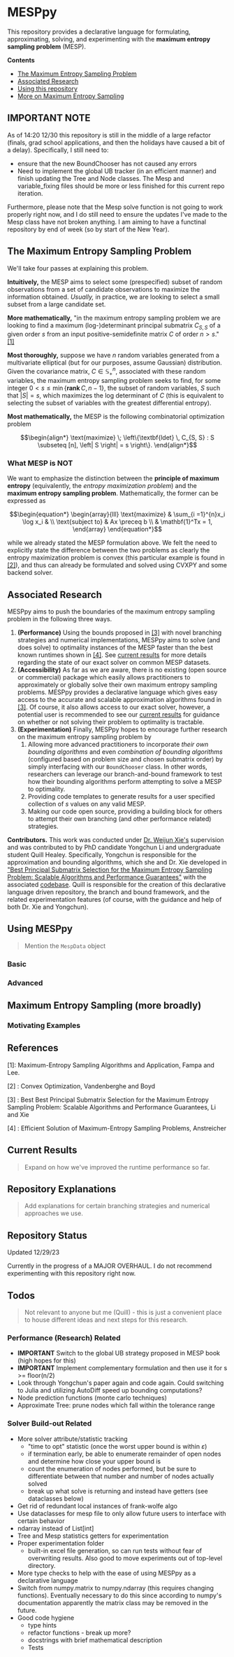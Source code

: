 # MESPpy
This repository provides a declarative language for formulating, approximating, solving, and experimenting with the **maximum entropy sampling problem** (MESP).

**Contents**
- [The Maximum Entropy Sampling Problem](#the-maximum-entropy-sampling-problem)
- [Associated Research](#associated-research)
- [Using this repository](#using-mesppy)
- [More on Maximum Entropy Sampling](#maximum-entropy-sampling-more-broadly)

## IMPORTANT NOTE
As of 14:20 12/30 this repository is still in the middle of a large refactor (finals,
grad school applications, and then the holidays have caused a bit of a delay). Specifically, I still need to:
* ensure that the new BoundChooser has not caused any errors
* Need to implement the global UB tracker (in an efficient manner) and finish updating the Tree and Node classes. The Mesp and variable_fixing files should be more or less finished for this current repo iteration.

Furthermore, please note that the Mesp solve function is not going to work properly right now, and I do still need to ensure the updates I've made to the Mesp class have not broken anything. I am aiming to have a functinal repository by end of week (so by start of the New Year).

## The Maximum Entropy Sampling Problem
We'll take four passes at explaining this problem.

**Intuitively,** the MESP aims to select some (prespecified) subset of random observations from a set of candidate observations to maximize the information obtained. *Usually,* in practice, we are looking to select a small subset from a large candidate set.

**More mathematically,** "in the maximum entropy sampling problem we are looking to find a maximum (log-)determinant principal submatrix $C_{S, S}$ of a given order $s$ from an input positive-semidefinite matrix $C$ of order $n > s$." [[1]](#1)

**Most thoroughly,** suppose we have $n$ random variables generated from a multivariate elliptical (but for our purposes, assume Gaussian) distribution. Given the covariance matrix, $C \in \mathbb{S}_{+}^{n}$, associated with these random variables, the maximum entropy sampling problem seeks to find, for some integer $0 < s \le \min \{ \textbf{rank}\, C, n - 1 \}$, the subset of random variables, $S$ such that $\left| S  \right| = s$, which maximizes the log determinant of $C$ (this is equivalent to selecting the subset of variables with the greatest differential entropy).

**Most mathematically,** the MESP is the following combinatorial optimization problem

```math
\begin{align*}
\text{maximize} \; \left\{\textbf{ldet} \, C_{S, S} : S \subseteq [n], \left| S \right| = s \right\}.
\end{align*}
```


### What MESP is NOT
We want to emphasize the distinction between the **principle of maximum entropy** (equivalently, the *entropy maximization problem*) and the **maximum entropy sampling problem**. Mathematically, the former can be expressed as 

```math
\begin{equation*}
\begin{array}{lll}
\text{maximize} & \sum_{i =1}^{n}x_i \log x_i & \\
\text{subject to} & Ax \preceq b \\
& \mathbf{1}^Tx = 1,
\end{array}
\end{equation*}
```

while we already stated the MESP formulation above. We felt the need to explicitly state the difference between the two problems as clearly the entropy maximization problem is convex (this particular example is found in [[2]](#2)), and thus can already be formulated and solved using CVXPY and some backend solver.

## Associated Research
MESPpy aims to push the boundaries of the maximum entropy sampling problem in the following three ways.
1. **(Performance)** Using the bounds proposed in [[3]](#3) with novel branching strategies and numerical implementations, MESPpy aims to solve (and does solve) to optimality instances of the MESP faster than the best known runtimes shown in [[4]](#4). See [current results](#current-results) for more details regarding the state of our exact solver on common MESP datasets.
2. **(Accessibility)** As far as we are aware, there is no existing (open source or commercial) package which easily allows practitioners to approximately or globally solve their own maximum entropy sampling problems. MESPpy provides a declarative language which gives easy access to the accurate and scalable approximation algorithms found in [[3]](#3). Of course, it also allows access to our exact solver, however, a potential user is recommended to see our [current results](#current-results) for guidance on whether or not solving their problem to optimality is tractable.
3. **(Experimentation)** Finally, MESPpy hopes to encourage further research on the maximum entropy sampling problem by 
    1. Allowing more advanced practitioners to incorporate *their own bounding algorithms* and even *combination of bounding algorithms* (configured based on problem size and chosen submatrix order) by simply interfacing with our ```BoundChooser``` class. In other words, researchers can leverage our branch-and-bound framework to test how their bounding algorithms perform attempting to solve a MESP to optimality.
    2. Providing code templates to generate results for a user specified collection of $s$ values on any valid MESP.
    3. Making our code open source, providing a building block for others to attempt their own branching (and other performance related) strategies.
    

**Contributors.**
This work was conducted under [Dr. Weijun Xie's](https://sites.google.com/site/weijunxieor/home) supervision and was contributed to by PhD candidate Yongchun Li and undergraduate student Quill Healey. Specifically, Yongchun is responsible for the approximation and bounding algorithms, which she and Dr. Xie developed in ["Best Principal Submatrix Selection for the Maximum Entropy Sampling Problem:
Scalable Algorithms and Performance Guarantees"](https://arxiv.org/pdf/2001.08537.pdf) with the associated [codebase](https://github.com/yongchunli-13/Approximation-Algorithms-for-MESP). Quill is responsible for the creation of this declarative language driven repository, the branch and bound framework, and the related experimentation features (of course, with the guidance and help of both Dr. Xie and Yongchun). 

## Using MESPpy

> Mention the ```MespData``` object

### Basic

### Advanced

## Maximum Entropy Sampling (more broadly)

### Motivating Examples

## References
<a id="1">[1]</a>: Maximum-Entropy Sampling Algorithms and Application, Fampa and Lee.

<a id="2">[2]</a> : Convex Optimization, Vandenberghe and Boyd

<a id="3">[3]</a> : Best Best Principal Submatrix Selection for the Maximum Entropy Sampling Problem: Scalable Algorithms and Performance Guarantees, Li and Xie

<a id="4">[4]</a> : Efficient Solution of Maximum-Entropy Sampling Problems, Anstreicher

## Current Results
>Expand on how we've improved the runtime performance so far.

## Repository Explanations

> Add explanations for certain branching strategies and numerical approaches we use.

## Repository Status

Updated 12/29/23

Currently in the progress of a MAJOR OVERHAUL. I do not recommend experimenting with this repository right now.

## Todos
> Not relevant to anyone but me (Quill) - this is just a convenient place to house different ideas and next steps for this research.

### Performance (Research) Related
- **IMPORTANT** Switch to the global UB strategy proposed in MESP book (high hopes for this)
- **IMPORTANT** Implement complementary formulation and then use it for s >= floor(n/2)
- Look through Yongchun's paper again and code again. Could switching to Julia and utilizing AutoDiff speed up bounding computations? 
- Node prediction functions (monte carlo techniques)
- Approximate Tree: prune nodes which fall within the tolerance range

### Solver Build-out Related
- More solver attribute/statistic tracking
    - "time to opt" statistic (once the worst upper bound is within $\varepsilon$)
    - if termination early, be able to enumerate remainder of open nodes and determine how close your upper bound is
    - count the enumeration of nodes performed, but be sure to differentiate between that number and number of nodes actually solved
    - break up what solve is returning and instead have getters (see dataclasses below)
- Get rid of redundant local instances of frank-wolfe algo
- Use dataclasses for mesp file to only allow future users to interface with certain behavior 
- ndarray instead of List[int]
- Tree and Mesp statistics getters for experimentation
- Proper experimentation folder
    - built-in excel file generation, so can run tests without fear of overwriting results. Also good to move experiments out of top-level directory.
- More type checks to help with the ease of using MESPpy as a declarative language
- Switch from numpy.matrix to numpy.ndarray (this requires changing functions). Eventually necessary to do this since according to numpy's documentation apparently the matrix class may be removed in the future.
- Good code hygiene
    - type hints
    - refactor functions - break up more?
    - docstrings with brief mathematical description
    - Tests 